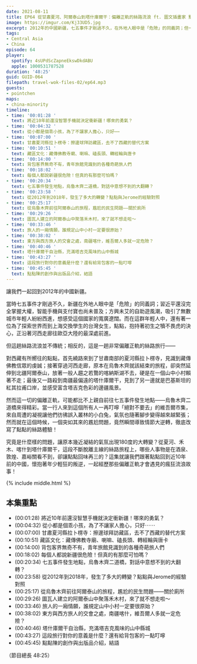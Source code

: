 ```yaml
---
date: 2021-08-11
title: EP64 從甘肅夏河、阿爾泰山到塔什庫爾干：偏離正軌的絲路流浪 ft. 圖文插畫家 點點陳
image: https://imgur.com/Kj33UD5.jpg
excerpt: 2012年的中國新疆，七五事件才剛過不久，在外地人眼中是「危險」的同義詞；但一位台灣女生點點，抱持著初生之犢不畏虎的決心，走上了一段不斷偏離正軌的旅程。從夏河、禾木、喀什到塔什庫爾干，哪些人事物是在酒泉、敦煌、嘉峪關看不到，卻讓點點回味再三的？這集就讓我們跟著點點回到近10年前的中國，一起經歷那些瘋狂的流浪故事！
tags:
- Central Asia
- China
episode: 64
player:
  spotify: 4sUPdScZapneEkswDkdABU
  apple: 1000531787528
duration: '48:25'
guid: GUID-064
filepath: travel-wok-files-02/ep64.mp3
guests:
- pointchen
maps:
- china-minority
timeline:
- time: '00:01:28 '
  text: 將近10年前還沒智慧手機就決定衝新疆！哪來的勇氣？
- time: '00:04:32 '
  text: 從小都是個乖小孩，為了不讓家人擔心，只好⋯⋯
- time: '00:07:00 '
  text: 甘肅夏河縣拉卜楞寺：擦邊球拜訪藏區，去不了西藏的替代方案
- time: '00:10:51 '
  text: 藏區文化：藏傳佛教寺廟、喇嘛、磕長頭、轉經輪與唐卡
- time: '00:14:00 '
  text: 背包客界無奇不有，青年旅館見識到的各種奇葩旅人們
- time: '00:18:02 '
  text: 每個人都說新疆很危險！但真的有那麼可怕嗎？
- time: '00:20:34 '
  text: 七五事件發生地點，烏魯木齊二道橋，對話中意想不到的大翻轉？
- time: '00:23:58 '
  text: 從2012年到2018年，發生了多大的轉變？點點與Jerome的經驗對照
- time: '00:25:17 '
  text: 從烏魯木齊前往阿爾泰山的旅程，尷尬的民生問題——關於廁所
- time: '00:29:26 '
  text: 圖瓦人建立的阿爾泰山中聚落禾木村，來了就不想走啦～
- time: '00:33:46 '
  text: 旅人的一廂情願，誰規定山中小村一定要很原始？
- time: '00:38:02 '
  text: 東方與西方旅人的交會之處，南疆喀什，維吾爾人多就一定危險？
- time: '00:40:46 '
  text: 塔什庫爾干自治縣，充滿塔吉克風味的山中縣城
- time: '00:43:27 '
  text: 這段旅行對你的意義是什麼？還有給背包客的一點叮嚀
- time: '00:45:45 '
  text: 點點陳的創作與出版品介紹，結語
---
```


讓我們一起回到2012年的中國新疆。

當時七五事件才剛過不久，新疆在外地人眼中是「危險」的同義詞；習近平還沒完全掌握大權，智能手機與支付寶也尚未普及；方興未艾的自助遊風潮，吸引了無數城市年輕人紛紛西進，想感受這個國家的寬廣遼闊。而在這群年輕人中，還有著一位為了探索世界而到上海交換學生的台灣女生，點點，抱持著初生之犢不畏虎的決心，正沿著河西走廊往歐亞大陸的最深處前進。

但這趟絲路流浪並不傳統；相反的，這是一趟非常偏離正軌的絲路旅行——

對西藏有所嚮往的點點，首先繞路來到了甘肅南部的夏河縣拉卜楞寺，見識到藏傳佛教信眾的虔誠；接著穿過河西走廊，原本在烏魯木齊就該結束的旅程，卻突然延伸到北疆阿爾泰山，放著一般人趨之若鶩的喀納斯湖不去，硬是在一個山中小村賴著不走；最後又一路殺到南疆最偏遠的塔什庫爾干，見到了另一邊就是巴基斯坦的紅其拉甫口岸，並感受富含塔吉克色彩的邊疆風景。

然而這一切的偏離正軌，可能都比不上親自前往七五事件發生地點——烏魯木齊二道橋來得精彩。當一行人來到這個所有人一再叮嚀「絕對不要去」的維吾爾市集，來自周遭的凝視讓他們彷彿誤入叢林的小白兔，氣氛也隨著腳步變得越來越緊張；然而就在這個時候，一個突如其來的尷尬問題，竟然瞬間導致情節大逆轉，徹底改寫了點點的絲路體驗！

究竟是什麼樣的問題，讓原本幾近凝結的氣氛出現180度的大轉變？從夏河、禾木、喀什到塔什庫爾干，這段不斷脫離主線的絲路旅程上，哪些人事物是在酒泉、敦煌、嘉峪關看不到，卻讓點點回味再三的？這集就讓我們跟著點點回到近10年前的中國，懷抱著年少輕狂的叛逆，一起經歷那些偏離正軌才會遇見的瘋狂流浪故事！

{% include middle.html %}

## 本集重點

* (00:01:28) 將近10年前還沒智慧手機就決定衝新疆！哪來的勇氣？
* (00:04:32) 從小都是個乖小孩，為了不讓家人擔心，只好⋯⋯
* (00:07:00) 甘肅夏河縣拉卜楞寺：擦邊球拜訪藏區，去不了西藏的替代方案
* (00:10:51) 藏區文化：藏傳佛教寺廟、喇嘛、磕長頭、轉經輪與唐卡
* (00:14:00) 背包客界無奇不有，青年旅館見識到的各種奇葩旅人們
* (00:18:02) 每個人都說新疆很危險！但真的有那麼可怕嗎？
* (00:20:34) 七五事件發生地點，烏魯木齊二道橋，對話中意想不到的大翻轉？
* (00:23:58) 從2012年到2018年，發生了多大的轉變？點點與Jerome的經驗對照
* (00:25:17) 從烏魯木齊前往阿爾泰山的旅程，尷尬的民生問題——關於廁所
* (00:29:26) 圖瓦人建立的阿爾泰山中聚落禾木村，來了就不想走啦～
* (00:33:46) 旅人的一廂情願，誰規定山中小村一定要很原始？
* (00:38:02) 東方與西方旅人的交會之處，南疆喀什，維吾爾人多就一定危險？
* (00:40:46) 塔什庫爾干自治縣，充滿塔吉克風味的山中縣城
* (00:43:27) 這段旅行對你的意義是什麼？還有給背包客的一點叮嚀
* (00:45:45) 點點陳的創作與出版品介紹，結語

（節目總長 48:25）
